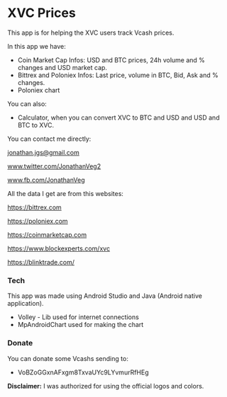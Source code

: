 # XVC Prices

This app is for helping the XVC users track Vcash prices. 

In this app we have:
  - Coin Market Cap Infos: USD and BTC prices, 24h volume and % changes and USD market cap.
  - Bittrex and Poloniex Infos: Last price, volume in BTC, Bid, Ask and % changes.
  - Poloniex chart 

You can also:
  - Calculator, when you can convert XVC to BTC and USD and USD and BTC to XVC.

You can contact me directly: 

jonathan.jgs@gmail.com

www.twitter.com/JonathanVeg2

www.fb.com/JonathanVeg

All the data I get are from this websites:

https://bittrex.com

https://poloniex.com

https://coinmarketcap.com

https://www.blockexperts.com/xvc

https://blinktrade.com/

### Tech

This app was made using Android Studio and Java (Android native application).

* Volley - Lib used for internet connections
* MpAndroidChart used for making the chart

### Donate
You can donate some Vcashs sending to:

* VoBZoGGxnAFxgm8TxvaUYc9LYvmurRfHEg

**Disclaimer:**
I was authorized for using the official logos and colors.

